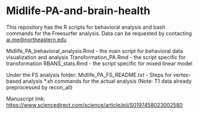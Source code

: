 # Midlife-PA-and-brain-health

This repository has the R scripts for behavioral analysis and bash commands for the Freesurfer analysis. Data can be requested by contacting ai.me@northeastern.edu

Midlife_PA_behavioral_analysis.Rmd - the main script for behavioral data visualization and analysis 
Transformation_PA.Rmd - the script specific for transformation 
RBANS_stats.Rmd - the script specific for mixed linear model

Under the FS analysis folder:
Midlife_PA_FS_README.txt - Steps for vertex-based analysis
*.sh commands for the actual analysis (Note: T1 data already preprocessed by recon_all)

Manuscript link: https://www.sciencedirect.com/science/article/pii/S0197458023002580
